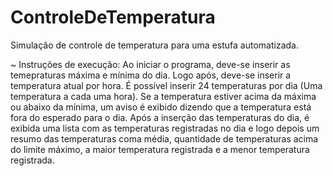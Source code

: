 # ControleDeTemperatura
Simulação de controle de temperatura para uma estufa automatizada.

~ Instruções de execução:
Ao iniciar o programa, deve-se inserir as temepraturas máxima e mínima do dia. Logo após, deve-se inserir a temperatura atual por hora. É possível inserir 24 temperaturas por dia (Uma temperatura a cada uma hora). 
Se a temperatura estiver acima da máxima ou abaixo da mínima, um aviso é exibido dizendo que a temperatura está fora do esperado para o dia. 
Após a inserção das temperaturas do dia, é exibida uma lista com as temperaturas registradas no dia e logo depois um resumo das temperaturas coma média, quantidade de temperaturas acima do limite máximo, a maior temperatura registrada e a menor temperatura registrada.
